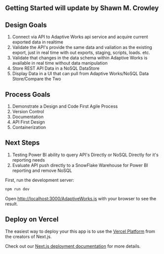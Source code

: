 
## Getting Started will update by Shawn M. Crowley

## Design Goals

1. Connect via API to Adaptive Works api service and acquire current exported data in realtime
2. Validate the API's provide the same data and valiation as the existing export, just in real time with out exports, staging, scripts, loads. etc.
3. Validate that changes in the data schema within Adaptive Works is available in real time without data manipulation
4. Store REST API Data in a NoSQL DataStore
5. Display Data in a UI that can pull from Adaptive Works/NoSQL Data Store/Compare the Two

## Process Goals

1. Demonstrate a Design and Code First Agile Process
2. Version Control
3. Documentation
4. API First Design
5. Containerization

## Next Steps
1. Testing Power BI ability to query API's Directly or NoSQL Directly for it's reporting needs
2. Evaluate API push directly to a SnowFlake Warehouse for Power BI reporting and remove NoSQL


First, run the development server:

```bash
npm run dev

```

Open [http://localhost:3000/AdaptiveWorks.js](http://localhost:3000/AdaptiveWorks.js) with your browser to see the result.


## Deploy on Vercel

The easiest way to deploy your this app is to use the [Vercel Platform](https://vercel.com/new?utm_medium=default-template&filter=next.js&utm_source=create-next-app&utm_campaign=create-next-app-readme) from the creators of Next.js.

Check out our [Next.js deployment documentation](https://nextjs.org/docs/deployment) for more details.
